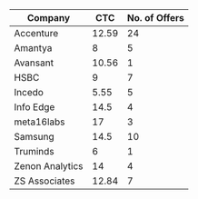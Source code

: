 | Company         | CTC   | No. of Offers |
|-----------------|-------|---------------|
| Accenture       | 12.59 |            24 |
| Amantya         |     8 |             5 |
| Avansant        | 10.56 |             1 |
| HSBC            |     9 |             7 |
| Incedo          |  5.55 |             5 |
| Info Edge       |  14.5 |             4 |
| meta16labs      |    17 |             3 |
| Samsung         |  14.5 |            10 |
| Truminds        |     6 |             1 |
| Zenon Analytics |    14 |             4 |
| ZS Associates   | 12.84 |             7 |
